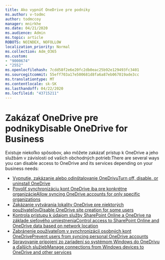 ```yaml
---
title: Ako vypnúť OneDrive pre podniky
ms.author: v-todmc
author: todmccoy
manager: mnirkhe
ms.date: 04/21/2020
ms.audience: Admin
ms.topic: article
ROBOTS: NOINDEX, NOFOLLOW
localization_priority: Normal
ms.collection: Adm_O365
ms.custom:
- "9000674"
- "2552"
ms.openlocfilehash: 7cdd58f2e6e20fc2db0eac25b92e129493fc3401
ms.sourcegitcommit: 55eff703a17e500681d8fa6a87eb067019ade3cc
ms.translationtype: MT
ms.contentlocale: sk-SK
ms.lasthandoff: 04/22/2020
ms.locfileid: "43715211"
---
```

# <a name="disable-onedrive-for-business"></a><span data-ttu-id="35170-102">Zakázať OneDrive pre podniky</span><span class="sxs-lookup"><span data-stu-id="35170-102">Disable OneDrive for Business</span></span>

<span data-ttu-id="35170-103">Existuje niekoľko spôsobov, ako môžete zakázať prístup k OneDrive a jeho službám v závislosti od vašich obchodných potrieb:</span><span class="sxs-lookup"><span data-stu-id="35170-103">There are several ways you can disable access to OneDrive and its services depending on your business needs:</span></span>

- [<span data-ttu-id="35170-104">Vypnutie, zakázanie alebo odinštalovanie OneDrivu</span><span class="sxs-lookup"><span data-stu-id="35170-104">Turn off, disable, or uninstall OneDrive</span></span>](https://support.office.com/article/turn-off-disable-or-uninstall-onedrive-f32a17ce-3336-40fe-9c38-6efb09f944b0)
- [<span data-ttu-id="35170-105">Povoliť synchronizáciu kont OneDrive iba pre konkrétne organizácie</span><span class="sxs-lookup"><span data-stu-id="35170-105">Allow syncing OneDrive accounts for only specific organizations</span></span>](https://docs.microsoft.com/onedrive/use-group-policy#allow-syncing-onedrive-accounts-for-only-specific-organizations)
- [<span data-ttu-id="35170-106">Zakázanie vytvárania lokality OneDrive pre niektorých používateľov</span><span class="sxs-lookup"><span data-stu-id="35170-106">Disable OneDrive site creation for some users</span></span>](https://docs.microsoft.com/sharepoint/manage-user-profiles#disable-onedrive-creation-for-some-users)
- [<span data-ttu-id="35170-107">Kontrola prístupu k údajom služby SharePoint Online a OneDrive na základe sieťového umiestnenia</span><span class="sxs-lookup"><span data-stu-id="35170-107">Control access to SharePoint Online and OneDrive data based on network location</span></span>](https://docs.microsoft.com/sharepoint/control-access-based-on-network-location)
- [<span data-ttu-id="35170-108">Zabránenie používateľom v synchronizácii osobných kont OneDrive</span><span class="sxs-lookup"><span data-stu-id="35170-108">Prevent users from syncing personal OneDrive accounts</span></span>](https://docs.microsoft.com/onedrive/use-group-policy#DisablePersonalSync)
- [<span data-ttu-id="35170-109">Spravovanie pripojení zo zariadení so systémom Windows do OneDrivu a ďalších služieb</span><span class="sxs-lookup"><span data-stu-id="35170-109">Manage connections from Windows devices to OneDrive and other services</span></span>](https://docs.microsoft.com/windows/privacy/manage-connections-from-windows-operating-system-components-to-microsoft-services#bkmk-onedrive)
